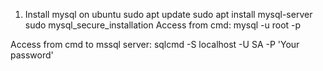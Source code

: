 1. Install mysql on ubuntu
sudo apt update
sudo apt install mysql-server
sudo mysql_secure_installation
Access from cmd: mysql -u root -p

Access from cmd to mssql server: sqlcmd -S localhost -U SA -P 'Your password'
